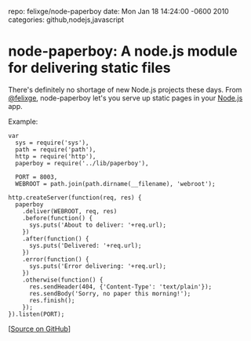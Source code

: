 repo: felixge/node-paperboy
date: Mon Jan 18 14:24:00 -0600 2010
categories: github,nodejs,javascript

#  node-paperboy: A node.js module for delivering static files

There's definitely no shortage of new Node.js projects these days. From [@felixge](http://twitter.com/felixge), node-paperboy let's you serve up static pages in your [Node.js](http://nodejs.org) app.

Example:

    var
      sys = require('sys'),
      path = require('path'),
      http = require('http'),
      paperboy = require('../lib/paperboy'),

      PORT = 8003,
      WEBROOT = path.join(path.dirname(__filename), 'webroot');

    http.createServer(function(req, res) {
      paperboy
        .deliver(WEBROOT, req, res)
        .before(function() {
          sys.puts('About to deliver: '+req.url);
        })
        .after(function() {
          sys.puts('Delivered: '+req.url);
        })
        .error(function() {
          sys.puts('Error delivering: '+req.url);
        })
        .otherwise(function() {
          res.sendHeader(404, {'Content-Type': 'text/plain'});
          res.sendBody('Sorry, no paper this morning!');
          res.finish();
        });
    }).listen(PORT);

[[Source on GitHub](http://github.com/felixge/node-paperboy)]

